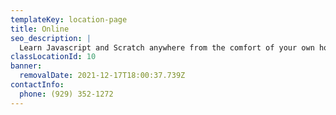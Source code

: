 ```yaml
---
templateKey: location-page
title: Online
seo_description: |
  Learn Javascript and Scratch anywhere from the comfort of your own home!
classLocationId: 10
banner:
  removalDate: 2021-12-17T18:00:37.739Z
contactInfo:
  phone: (929) 352-1272
---
```

